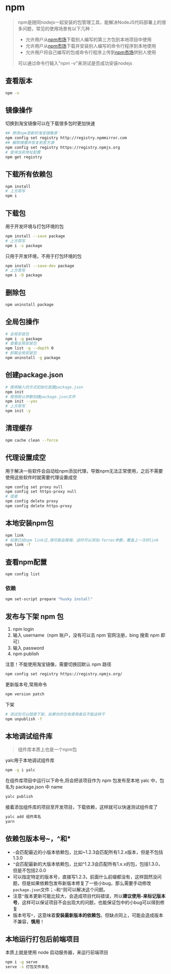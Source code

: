 #  npm

> npm是随同nodejs一起安装的包管理工具，能解决NodeJS代码部署上的很多问题，常见的使用场景有以下几种：
>
> - 允许用户从[npm市场](https://www.npmjs.com/)下载别人编写的第三方包到本地项目中使用
> - 允许用户从[npm市场](https://www.npmjs.com/)下载并安装别人编写的命令行程序到本地使用
> - 允许用户将自己编写的包或命令行程序上传到[npm市场](https://www.npmjs.com/)供别人使用
>
> 可以通过命令行输入"npm -v"来测试是否成功安装nodejs

## 查看版本

```sh
npm -v
```

## 镜像操作

切换到淘宝镜像可以在下载很多包时更加快速

```sh
## 修改npm至新的淘宝镜像源：
npm config set registry http://registry.npmmirror.com
## 解除镜像并恢复到官方源
npm config set registry https://registry.npmjs.org
# 查询当前地址配置
npm get registry
```

## 下载所有依赖包

```sh
npm install
# 上方简写
npm i 
```

## 下载包

用于开发环境与打包环境的包

```sh
npm install --save package
# 上方简写
npm i -s package
```

只用于开发环境，不用于打包环境的包

```sh
npm install --save-dev package
# 上方简写
npm i -D package
```

## 删除包

```sh
npm uninstall package
```

## 全局包操作

```sh
# 全局安装包
npm i -g package
# 查看全局安装包
npm list -g --depth 0
# 卸载全局安装包
npm uninstall -g package
```

##  创建package.json

```sh
# 使用输入的方式初始化配置package.json
npm init
# 使用默认参数创建package.json文件
npm init --yes
# 上方简写
npm init -y
```

## 清理缓存

```sh
npm cache clean --force
```

## 代理设置成空

用于解决一些软件会自动给npm添加代理，导致npm无法正常使用，之后不需要使用这些软件时就需要代理设置成空

```sh
npm config set proxy null
npm config set https-proxy null
# 或者
npm config delete proxy
npm config delete https-proxy
```

## 本地安装npm包

```sh
npm link
# 如果已经npm link过,很可能会报错，这时可以添加-forcec参数，覆盖上一次的link
npm link -f
```

## 查看npm配置

```sh
npm config list
```

### 依赖

```sh
npm set-script prepare "husky install"
```

## 发布与下架 npm 包

1. npm login
2. 输入 username（npm 账户，没有可以去 npm 官网注册，bing 搜索 npm 即可）
3. 输入 password
4. npm publish

注意！不能使用淘宝镜像，需要切换回默认 npm 路径

```sh
npm config set registry https://registry.npmjs.org/
```

更新版本号,常用命令

```sh
npm version patch
```

下架

```sh
# 测试包可以随意下架，如果你的包有使用者后不能这样干
npm unpublish -f
```

## 本地调试组件库

> 组件库本质上也是一个npm包

yalc用于本地调试组件库

```sh
npm -g i yalc
```

在组件库项目中运行以下命令,将会把该项目作为 npm 包发布至本地 yalc 中，包名为 package.json 中 name

```sh
yalc publish
```

接着添加组件库的项目至开发项目，下载依赖，这样就可以快速测试组件库了

```sh
yalc add 组件库名
yarn
```

## 依赖包版本号~，^和*

- `~`会匹配最近的小版本依赖包，比如~1.2.3会匹配所有1.2.x版本，但是不包括1.3.0
- `^`会匹配最新的大版本依赖包，比如^1.2.3会匹配所有1.x.x的包，包括1.3.0，但是不包括2.0.0
- 可以指定特定的版本号，直接写1.2.3，前面什么前缀都没有，这样固然没问题，但是如果依赖包发布新版本修复了一些小bug，那么需要手动修改`package.json`文件；`~`和`^`则可以解决这个问题。
- 注意`^`版本更新可能比较大，会造成项目代码错误，所以**建议使用`~`来标记版本号**，这样可以保证项目不会出现大的问题，也能保证包中的小bug可以得到修复
- 版本号写`*`，这意味着**安装最新版本的依赖包**，但缺点同上，可能会造成版本不兼容，**慎用**！

## 本地运行打包后前端项目

本质上就是使用 node 启动服务器，来运行前端项目

```sh
npm i -g serve
serve -s 打包文件夹名
```

